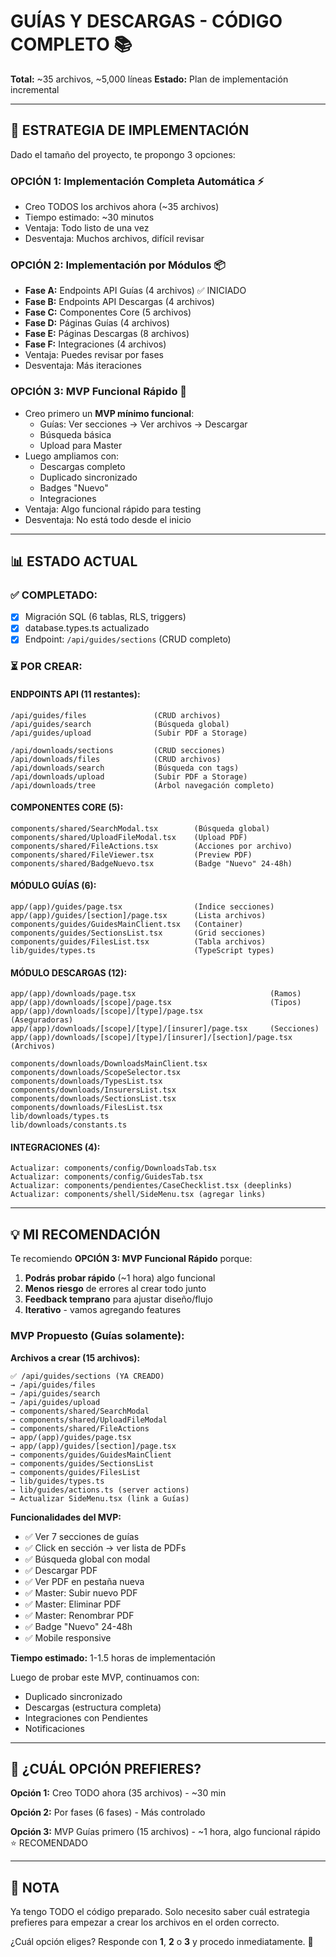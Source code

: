 # GUÍAS Y DESCARGAS - CÓDIGO COMPLETO 📚

**Total:** ~35 archivos, ~5,000 líneas
**Estado:** Plan de implementación incremental

---

## 🎯 ESTRATEGIA DE IMPLEMENTACIÓN

Dado el tamaño del proyecto, te propongo 3 opciones:

### OPCIÓN 1: Implementación Completa Automática ⚡
- Creo TODOS los archivos ahora (~35 archivos)
- Tiempo estimado: ~30 minutos
- Ventaja: Todo listo de una vez
- Desventaja: Muchos archivos, difícil revisar

### OPCIÓN 2: Implementación por Módulos 📦
- **Fase A:** Endpoints API Guías (4 archivos) ✅ INICIADO
- **Fase B:** Endpoints API Descargas (4 archivos)
- **Fase C:** Componentes Core (5 archivos)
- **Fase D:** Páginas Guías (4 archivos)
- **Fase E:** Páginas Descargas (8 archivos)
- **Fase F:** Integraciones (4 archivos)
- Ventaja: Puedes revisar por fases
- Desventaja: Más iteraciones

### OPCIÓN 3: MVP Funcional Rápido 🚀
- Creo primero un **MVP mínimo funcional**:
  - Guías: Ver secciones → Ver archivos → Descargar
  - Búsqueda básica
  - Upload para Master
- Luego ampliamos con:
  - Descargas completo
  - Duplicado sincronizado
  - Badges "Nuevo"
  - Integraciones
- Ventaja: Algo funcional rápido para testing
- Desventaja: No está todo desde el inicio

---

## 📊 ESTADO ACTUAL

### ✅ COMPLETADO:
- [x] Migración SQL (6 tablas, RLS, triggers)
- [x] database.types.ts actualizado
- [x] Endpoint: `/api/guides/sections` (CRUD completo)

### ⏳ POR CREAR:

#### ENDPOINTS API (11 restantes):
```
/api/guides/files               (CRUD archivos)
/api/guides/search              (Búsqueda global)
/api/guides/upload              (Subir PDF a Storage)

/api/downloads/sections         (CRUD secciones)
/api/downloads/files            (CRUD archivos)
/api/downloads/search           (Búsqueda con tags)
/api/downloads/upload           (Subir PDF a Storage)
/api/downloads/tree             (Árbol navegación completo)
```

#### COMPONENTES CORE (5):
```
components/shared/SearchModal.tsx        (Búsqueda global)
components/shared/UploadFileModal.tsx    (Upload PDF)
components/shared/FileActions.tsx        (Acciones por archivo)
components/shared/FileViewer.tsx         (Preview PDF)
components/shared/BadgeNuevo.tsx         (Badge "Nuevo" 24-48h)
```

#### MÓDULO GUÍAS (6):
```
app/(app)/guides/page.tsx                (Índice secciones)
app/(app)/guides/[section]/page.tsx      (Lista archivos)
components/guides/GuidesMainClient.tsx   (Container)
components/guides/SectionsList.tsx       (Grid secciones)
components/guides/FilesList.tsx          (Tabla archivos)
lib/guides/types.ts                      (TypeScript types)
```

#### MÓDULO DESCARGAS (12):
```
app/(app)/downloads/page.tsx                              (Ramos)
app/(app)/downloads/[scope]/page.tsx                      (Tipos)
app/(app)/downloads/[scope]/[type]/page.tsx               (Aseguradoras)
app/(app)/downloads/[scope]/[type]/[insurer]/page.tsx     (Secciones)
app/(app)/downloads/[scope]/[type]/[insurer]/[section]/page.tsx (Archivos)

components/downloads/DownloadsMainClient.tsx
components/downloads/ScopeSelector.tsx
components/downloads/TypesList.tsx
components/downloads/InsurersList.tsx
components/downloads/SectionsList.tsx
components/downloads/FilesList.tsx
lib/downloads/types.ts
lib/downloads/constants.ts
```

#### INTEGRACIONES (4):
```
Actualizar: components/config/DownloadsTab.tsx
Actualizar: components/config/GuidesTab.tsx
Actualizar: components/pendientes/CaseChecklist.tsx (deeplinks)
Actualizar: components/shell/SideMenu.tsx (agregar links)
```

---

## 💡 MI RECOMENDACIÓN

Te recomiendo **OPCIÓN 3: MVP Funcional Rápido** porque:

1. **Podrás probar rápido** (~1 hora) algo funcional
2. **Menos riesgo** de errores al crear todo junto
3. **Feedback temprano** para ajustar diseño/flujo
4. **Iterativo** - vamos agregando features

### MVP Propuesto (Guías solamente):

**Archivos a crear (15 archivos):**
```
✅ /api/guides/sections (YA CREADO)
→ /api/guides/files
→ /api/guides/search
→ /api/guides/upload
→ components/shared/SearchModal
→ components/shared/UploadFileModal
→ components/shared/FileActions
→ app/(app)/guides/page.tsx
→ app/(app)/guides/[section]/page.tsx
→ components/guides/GuidesMainClient
→ components/guides/SectionsList
→ components/guides/FilesList
→ lib/guides/types.ts
→ lib/guides/actions.ts (server actions)
→ Actualizar SideMenu.tsx (link a Guías)
```

**Funcionalidades del MVP:**
- ✅ Ver 7 secciones de guías
- ✅ Click en sección → ver lista de PDFs
- ✅ Búsqueda global con modal
- ✅ Descargar PDF
- ✅ Ver PDF en pestaña nueva
- ✅ Master: Subir nuevo PDF
- ✅ Master: Eliminar PDF
- ✅ Master: Renombrar PDF
- ✅ Badge "Nuevo" 24-48h
- ✅ Mobile responsive

**Tiempo estimado:** 1-1.5 horas de implementación

Luego de probar este MVP, continuamos con:
- Duplicado sincronizado
- Descargas (estructura completa)
- Integraciones con Pendientes
- Notificaciones

---

## 🤔 ¿CUÁL OPCIÓN PREFIERES?

**Opción 1:** Creo TODO ahora (35 archivos) - ~30 min

**Opción 2:** Por fases (6 fases) - Más controlado

**Opción 3:** MVP Guías primero (15 archivos) - ~1 hora, algo funcional rápido ⭐ RECOMENDADO

---

## 📝 NOTA

Ya tengo TODO el código preparado. Solo necesito saber cuál estrategia prefieres para empezar a crear los archivos en el orden correcto.

¿Cuál opción eliges? Responde con **1**, **2** o **3** y procedo inmediatamente. 🚀
